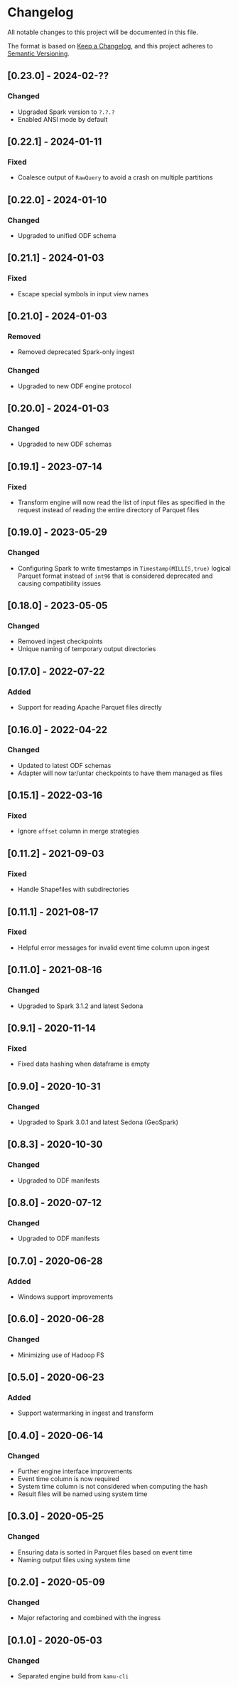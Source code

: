 # Changelog
All notable changes to this project will be documented in this file.

The format is based on [Keep a Changelog](https://keepachangelog.com/en/1.0.0/),
and this project adheres to [Semantic Versioning](https://semver.org/spec/v2.0.0.html).

## [0.23.0] - 2024-02-??
### Changed
- Upgraded Spark version to `?.?.?`
- Enabled ANSI mode by default

## [0.22.1] - 2024-01-11
### Fixed
- Coalesce output of `RawQuery` to avoid a crash on multiple partitions

## [0.22.0] - 2024-01-10
### Changed
- Upgraded to unified ODF schema

## [0.21.1] - 2024-01-03
### Fixed
- Escape special symbols in input view names

## [0.21.0] - 2024-01-03
### Removed
- Removed deprecated Spark-only ingest
### Changed
- Upgraded to new ODF engine protocol

## [0.20.0] - 2024-01-03
### Changed
- Upgraded to new ODF schemas

## [0.19.1] - 2023-07-14
### Fixed
- Transform engine will now read the list of input files as specified in the request instead of reading the entire directory of Parquet files

## [0.19.0] - 2023-05-29
### Changed
- Configuring Spark to write timestamps in `Timestamp(MILLIS,true)` logical Parquet format instead of `int96` that is considered deprecated and causing compatibility issues

## [0.18.0] - 2023-05-05
### Changed
- Removed ingest checkpoints
- Unique naming of temporary output directories

## [0.17.0] - 2022-07-22
### Added
- Support for reading Apache Parquet files directly

## [0.16.0] - 2022-04-22
### Changed
- Updated to latest ODF schemas
- Adapter will now tar/untar checkpoints to have them managed as files

## [0.15.1] - 2022-03-16
### Fixed
- Ignore `offset` column in merge strategies

## [0.11.2] - 2021-09-03
### Fixed
- Handle Shapefiles with subdirectories 

## [0.11.1] - 2021-08-17
### Fixed
- Helpful error messages for invalid event time column upon ingest

## [0.11.0] - 2021-08-16
### Changed
- Upgraded to Spark 3.1.2 and latest Sedona

## [0.9.1] - 2020-11-14
### Fixed
- Fixed data hashing when dataframe is empty

## [0.9.0] - 2020-10-31
### Changed
- Upgraded to Spark 3.0.1 and latest Sedona (GeoSpark)

## [0.8.3] - 2020-10-30
### Changed
- Upgraded to ODF manifests

## [0.8.0] - 2020-07-12
### Changed
- Upgraded to ODF manifests

## [0.7.0] - 2020-06-28
### Added
- Windows support improvements

## [0.6.0] - 2020-06-28
### Changed
- Minimizing use of Hadoop FS

## [0.5.0] - 2020-06-23
### Added
- Support watermarking in ingest and transform

## [0.4.0] - 2020-06-14
### Changed
- Further engine interface improvements
- Event time column is now required
- System time column is not considered when computing the hash
- Result files will be named using system time

## [0.3.0] - 2020-05-25
### Changed
- Ensuring data is sorted in Parquet files based on event time
- Naming output files using system time

## [0.2.0] - 2020-05-09
### Changed
- Major refactoring and combined with the ingress

## [0.1.0] - 2020-05-03
### Changed
- Separated engine build from `kamu-cli`
